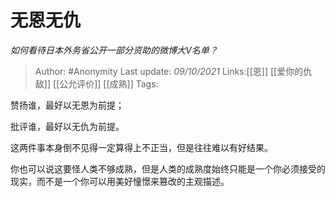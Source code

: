 # 无恩无仇
*如何看待日本外务省公开一部分资助的微博大V名单？*

> Author: #Anonymity
> Last update: *09/10/2021*
> Links:[[恩]] [[爱你的仇敌]] [[公允评价]] [[成熟]]
> Tags:

赞扬谁，最好以无恩为前提；

批评谁，最好以无仇为前提。

这两件事本身倒不见得一定算得上不正当，但是往往难以有好结果。

你也可以说这要怪人类不够成熟，但是人类的成熟度始终只能是一个你必须接受的现实，而不是一个你可以用美好憧憬来篡改的主观描述。
